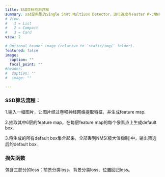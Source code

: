 ```yaml
---
title: SSD目标检测详解
summary: ssd是典型的Single Shot MultiBox Detector，运行速度与Faster R-CNN相比提升了很多
# View.
#   1 = List
#   2 = Compact
#   3 = Card
view: 2

# Optional header image (relative to `static/img/` folder).
featured: false
image:
  caption: ""
  focal_point: ""
#header:
#  caption: ""
#  image: ""

---
```

### SSD算法流程：
1.输入一幅图片，让图片经过卷积神经网络提取特征，并生成feature map.

2.抽取其中6层的feature map，在每层feature map的每个像素点上生成default box.

3.将生成的所有default box集合起来，全部丢到NMS(极大值抑制)中，输出筛选后的default box.

### 损失函数
包含三部分的loss：前景分类loss、背景分类loss、位置回归loss。
